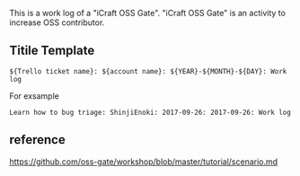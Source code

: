 This is a work log of a "iCraft OSS Gate".
"iCraft OSS Gate" is an activity to increase OSS contributor.

## Titile Template

    ${Trello ticket name}: ${account name}: ${YEAR}-${MONTH}-${DAY}: Work log

For exsample

    Learn how to bug triage: ShinjiEnoki: 2017-09-26: 2017-09-26: Work log

## reference

https://github.com/oss-gate/workshop/blob/master/tutorial/scenario.md
